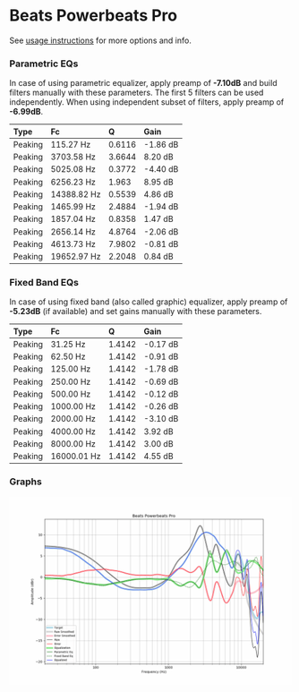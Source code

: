 # Beats Powerbeats Pro
See [usage instructions](https://github.com/jaakkopasanen/AutoEq#usage) for more options and info.

### Parametric EQs
In case of using parametric equalizer, apply preamp of **-7.10dB** and build filters manually
with these parameters. The first 5 filters can be used independently.
When using independent subset of filters, apply preamp of **-6.99dB**.

| Type    | Fc          |      Q | Gain     |
|:--------|:------------|:-------|:---------|
| Peaking | 115.27 Hz   | 0.6116 | -1.86 dB |
| Peaking | 3703.58 Hz  | 3.6644 | 8.20 dB  |
| Peaking | 5025.08 Hz  | 0.3772 | -4.40 dB |
| Peaking | 6256.23 Hz  | 1.963  | 8.95 dB  |
| Peaking | 14388.82 Hz | 0.5539 | 4.86 dB  |
| Peaking | 1465.99 Hz  | 2.4884 | -1.94 dB |
| Peaking | 1857.04 Hz  | 0.8358 | 1.47 dB  |
| Peaking | 2656.14 Hz  | 4.8764 | -2.06 dB |
| Peaking | 4613.73 Hz  | 7.9802 | -0.81 dB |
| Peaking | 19652.97 Hz | 2.2048 | 0.84 dB  |

### Fixed Band EQs
In case of using fixed band (also called graphic) equalizer, apply preamp of **-5.23dB**
(if available) and set gains manually with these parameters.

| Type    | Fc          |      Q | Gain     |
|:--------|:------------|:-------|:---------|
| Peaking | 31.25 Hz    | 1.4142 | -0.17 dB |
| Peaking | 62.50 Hz    | 1.4142 | -0.91 dB |
| Peaking | 125.00 Hz   | 1.4142 | -1.78 dB |
| Peaking | 250.00 Hz   | 1.4142 | -0.69 dB |
| Peaking | 500.00 Hz   | 1.4142 | -0.12 dB |
| Peaking | 1000.00 Hz  | 1.4142 | -0.26 dB |
| Peaking | 2000.00 Hz  | 1.4142 | -3.10 dB |
| Peaking | 4000.00 Hz  | 1.4142 | 3.92 dB  |
| Peaking | 8000.00 Hz  | 1.4142 | 3.00 dB  |
| Peaking | 16000.01 Hz | 1.4142 | 4.55 dB  |

### Graphs
![](./Beats%20Powerbeats%20Pro.png)